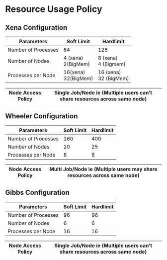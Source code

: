 # Resource Usage Policy

## Xena Configuration 

Parameters |	Soft Limit  |	Hardlimit
--- | --- | ---
Number of Processes |	64 |	128
Number of Nodes	|4 (xena) <br> 2(BigMem) |  8 (xena) <br> 4 (Bigmem)
Processes per Node |	16(xena) <br> 32(BigMem)  | 16 (xena) <br>  32 (BigMem)


Node Access Policy |	Single Job/Node ie (Multiple users can’t share resources across same node)	
--- | --- 

		
## Wheeler Configuration

Parameters |	Soft Limit  |	Hardlimit
--- | --- | ---
Number of Processes |	160 |	400
Number of Nodes	|20 | 25
Processes per Node |	8  | 8

Node Access Policy |	Multi Job/Node ie (Multiple users may share resources across same node)	
--- | --- 


## Gibbs Configuration

Parameters |	Soft Limit  |	Hardlimit
--- | --- | ---
Number of Processes |	96 |	96
Number of Nodes	|6 | 6
Processes per Node |	16  | 16

Node Access Policy |	Single Job/Node ie (Multiple users can’t share resources across same node)
--- | --- 
	

